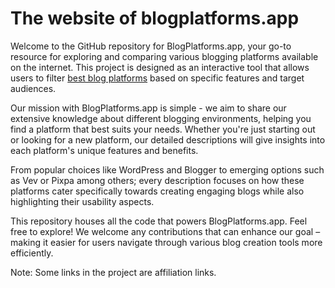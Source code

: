 # The website of blogplatforms.app

Welcome to the GitHub repository for BlogPlatforms.app, your go-to resource for exploring and comparing various blogging platforms available on the internet.
This project is designed as an interactive tool that allows users to filter [best blog platforms](https://blogplatforms.app) based on specific features and target audiences.

Our mission with BlogPlatforms.app is simple - we aim to share our extensive knowledge about different blogging environments, helping you find a platform that best suits your needs. Whether you're just starting out or looking for a new platform, our detailed descriptions will give insights into each platform's unique features and benefits.

From popular choices like WordPress and Blogger to emerging options such as Vev or Pixpa among others; every description focuses on how these platforms cater specifically towards creating engaging blogs while also highlighting their usability aspects.

This repository houses all the code that powers BlogPlatforms.app. Feel free to explore! We welcome any contributions that can enhance our goal – making it easier for users navigate through various blog creation tools more efficiently.

Note: Some links in the project are affiliation links.
